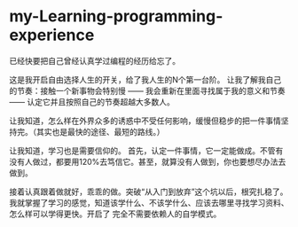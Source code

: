 # my-Learning-programming-experience

已经快要把自己曾经认真学过编程的经历给忘了。

这是我开启自由选择人生的开关，给了我人生的N个第一台阶。
让我了解我自己的节奏：接触一个新事物会特别慢 —— 我会重新在里面寻找属于我的意义和节奏 —— 认定它并且按照自己的节奏超越大多数人。

让我知道，怎么样在外界众多的诱惑中不受任何影响，缓慢但稳步的把一件事情坚持完。（其实也是最快的途径、最短的路线。）

让我知道，学习也是需要信仰的。
首先，认定一件事情，它一定能做成。不管有没有人做过，都要用120%去笃信它。甚至，就算没有人做到，你也要想尽办法去做到。

接着认真跟着做就好，乖乖的做。突破“从入门到放弃”这个坑以后，根究扎稳了。我就掌握了学习的感觉，知道该学什么、不该学什么、应该去哪里寻找学习资料、怎么样可以学得更快。开启了
完全不需要依赖人的自学模式。
